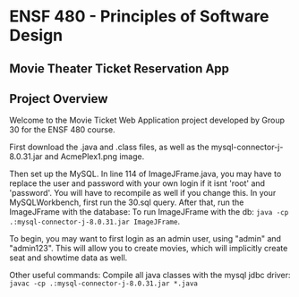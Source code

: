 # ENSF 480 - Principles of Software Design
## Movie Theater Ticket Reservation App

## Project Overview

Welcome to the Movie Ticket Web Application project developed by Group 30 for the ENSF 480 course.

First download the .java and .class files, as well as the mysql-connector-j-8.0.31.jar and AcmePlex1.png image. 

Then set up the MySQL. In line 114 of ImageJFrame.java, you may have to replace the user and password with your own login if it isnt 'root' and 'password'. You will have to recompile as well if you change this. In your MySQLWorkbench, first run the 30.sql query. After that, run the ImageJFrame with the database:
To run ImageJFrame with the db: `java -cp .:mysql-connector-j-8.0.31.jar ImageJFrame`. 

To begin, you may want to first login as an admin user, using "admin" and "admin123". This will allow you to create movies, which will implicitly create seat and showtime data as well. 

Other useful commands:
Compile all java classes with the mysql jdbc driver: `javac -cp .:mysql-connector-j-8.0.31.jar *.java`
